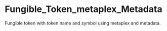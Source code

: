 # Fungible_Token_metaplex_Metadata
Fungible token with token name and symbol using metaplex and metadata.
